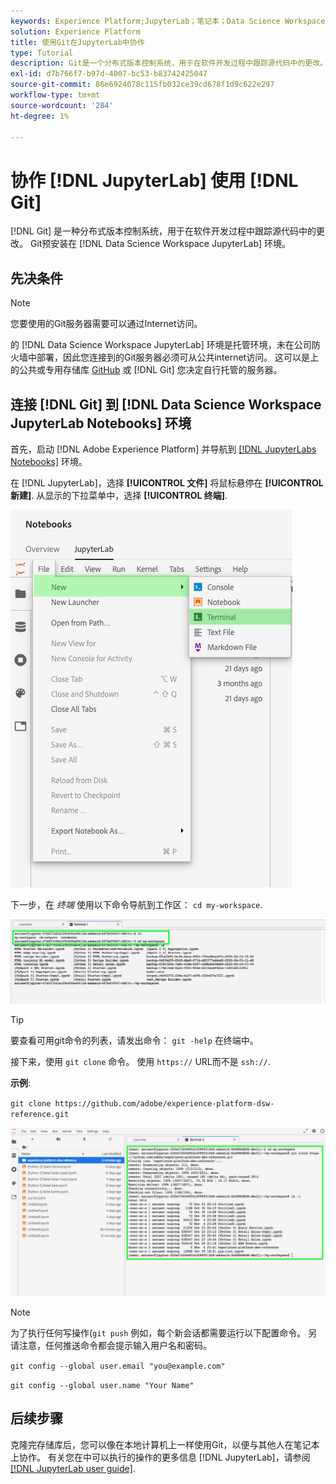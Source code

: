 ```yaml
---
keywords: Experience Platform;JupyterLab；笔记本；Data Science Workspace；热门主题；Git;Github
solution: Experience Platform
title: 使用Git在JupyterLab中协作
type: Tutorial
description: Git是一个分布式版本控制系统，用于在软件开发过程中跟踪源代码中的更改。 Git是在Data Science Workspace JupyterLab环境中预安装的。
exl-id: d7b766f7-b97d-4007-bc53-b83742425047
source-git-commit: 86e6924078c115fb032ce39cd678f1d9c622e297
workflow-type: tm+mt
source-wordcount: '284'
ht-degree: 1%

---
```


# 协作 [!DNL JupyterLab] 使用 [!DNL Git]

[!DNL Git] 是一种分布式版本控制系统，用于在软件开发过程中跟踪源代码中的更改。 Git预安装在 [!DNL Data Science Workspace JupyterLab] 环境。

## 先决条件

>[!NOTE]
>
> 您要使用的Git服务器需要可以通过Internet访问。

的 [!DNL Data Science Workspace JupyterLab] 环境是托管环境，未在公司防火墙中部署，因此您连接到的Git服务器必须可从公共internet访问。 这可以是上的公共或专用存储库 [GitHub](https://github.com/) 或 [!DNL Git] 您决定自行托管的服务器。

## 连接 [!DNL Git] 到 [!DNL Data Science Workspace JupyterLab Notebooks] 环境

首先，启动 [!DNL Adobe Experience Platform] 并导航到 [[!DNL JupyterLabs Notebooks]](https://platform.adobe.com/notebooks/jupyterLab) 环境。

在 [!DNL JupyterLab]，选择 **[!UICONTROL 文件]** 将鼠标悬停在 **[!UICONTROL 新建]**. 从显示的下拉菜单中，选择 **[!UICONTROL 终端]**.

![JupyterLab Nav](../images/jupyterlab/tutorials/open-terminal.png)

下一步，在 *终端* 使用以下命令导航到工作区： `cd my-workspace`.

![cd workspace](../images/jupyterlab/tutorials/find-workspace.png)

>[!TIP]
>
> 要查看可用git命令的列表，请发出命令： `git -help` 在终端中。

接下来，使用 `git clone` 命令。 使用 `https://` URL而不是 `ssh://`.

**示例**:

`git clone https://github.com/adobe/experience-platform-dsw-reference.git`

![克隆](../images/jupyterlab/tutorials/git-collaboration.png)

>[!NOTE]
>
> 为了执行任何写操作(`git push` 例如，每个新会话都需要运行以下配置命令。 另请注意，任何推送命令都会提示输入用户名和密码。
>
>`git config --global user.email "you@example.com"`
>
>`git config --global user.name "Your Name"`

## 后续步骤

克隆完存储库后，您可以像在本地计算机上一样使用Git，以便与其他人在笔记本上协作。 有关您在中可以执行的操作的更多信息 [!DNL JupyterLab]，请参阅 [[!DNL JupyterLab user guide]](./overview.md).
